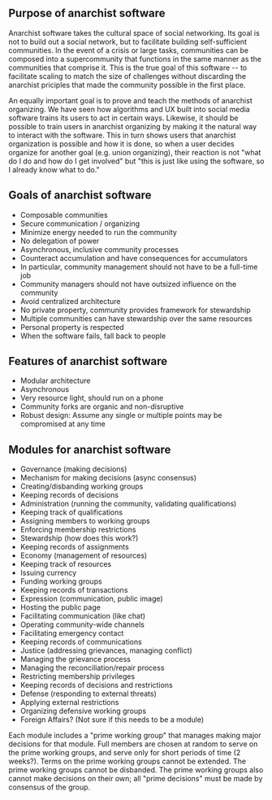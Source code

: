 ## Purpose of anarchist software

Anarchist software takes the cultural space of social networking. Its goal is not to build out a social network, but to facilitate building self-sufficient communities. In the event of a crisis or large tasks, communities can be composed into a supercommunity that functions in the same manner as the communities that comprise it. This is the true goal of this software -- to facilitate scaling to match the size of challenges without discarding the anarchist priciples that made the community possible in the first place.

An equally important goal is to prove and teach the methods of anarchist organizing. We have seen how algorithms and UX built into social media software trains its users to act in certain ways. Likewise, it should be possible to train users in anarchist organizing by making it the natural way to interact with the software. This in turn shows users that anarchist organization is possible and how it is done, so when a user decides organize for another goal (e.g. union organizing), their reaction is not "what do I do and how do I get involved" but "this is just like using the software, so I already know what to do."

## Goals of anarchist software

* Composable communities
* Secure communication / organizing
* Minimize energy needed to run the community
* No delegation of power
* Asynchronous, inclusive community processes
* Counteract accumulation and have consequences for accumulators
 * In particular, community management should not have to be a full-time job
 * Community managers should not have outsized influence on the community
* Avoid centralized architecture
* No private property, community provides framework for stewardship
 * Multiple communities can have stewardship over the same resources
 * Personal property is respected
* When the software fails, fall back to people

## Features of anarchist software

* Modular architecture
* Asynchronous
* Very resource light, should run on a phone
* Community forks are organic and non-disruptive
* Robust design: Assume any single or multiple points may be compromised at any time

## Modules for anarchist software

* Governance (making decisions)
 * Mechanism for making decisions (async consensus)
 * Creating/disbanding working groups
 * Keeping records of decisions
* Administration (running the community, validating qualifications)
 * Keeping track of qualifications
 * Assigning members to working groups
 * Enforcing membership restrictions
 * Stewardship (how does this work?)
 * Keeping records of assignments
* Economy (management of resources)
 * Keeping track of resources
 * Issuing currency
 * Funding working groups
 * Keeping records of transactions
* Expression (communication, public image)
 * Hosting the public page
 * Facilitating communication (like chat)
 * Operating community-wide channels
 * Facilitating emergency contact
 * Keeping records of communications
* Justice (addressing grievances, managing conflict)
 * Managing the grievance process
 * Managing the reconciliation/repair process
 * Restricting membership privileges
 * Keeping records of decisions and restrictions
* Defense (responding to external threats)
 * Applying external restrictions
 * Organizing defensive working groups
* Foreign Affairs? (Not sure if this needs to be a module)

Each module includes a "prime working group" that manages making major decisions for that module. Full members are chosen at random to serve on the prime working groups, and serve only for short periods of time (2 weeks?). Terms on the prime working groups cannot be extended. The prime working groups cannot be disbanded. The prime working groups also cannot make decisions on their own; all "prime decisions" must be made by consensus of the group.

